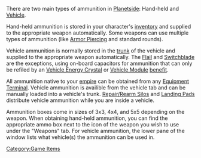 There are two main types of ammunition in
[Planetside](/Planetside "wikilink"): Hand-held and
[Vehicle](/Vehicle "wikilink").

Hand-held ammunition is stored in your character's
[inventory](/inventory "wikilink") and supplied to the appropriate weapon
automatically. Some weapons can use multiple types of ammunition (like
[Armor Piercing](/Armor_Piercing "wikilink") and standard rounds).

Vehicle ammunition is normally stored in the [trunk](/trunk "wikilink")
of the vehicle and supplied to the appropriate weapon automatically. The
[Flail](/Flail "wikilink") and [Switchblade](/Switchblade "wikilink") are
the exceptions, using on-board capacitors for ammunition that can only
be refiled by an [Vehicle Energy
Crystal](/Vehicle_Energy_Crystal "wikilink") or [Vehicle
Module](/Vehicle_Module "wikilink") [benefit](/Module_benefit "wikilink").

All ammunition native to your [empire](/empire "wikilink") can be
obtained from any [Equipment Terminal](/Equipment_Terminal "wikilink").
Vehicle ammunition is availible from the vehicle tab and can be manually
loaded into a vehicle's trunk. [Repair/Rearm
Silos](/Repair/Rearm_Silo "wikilink") and [Landing
Pads](/Landing_Pad "wikilink") distribute vehicle ammunition while you
are inside a vehicle.

Ammunition boxes come in sizes of 3x3, 4x4, and 5x5 depending on the
weapon. When obtaining hand-held ammunition, you can find the
appropriate ammo box next to the icon of the weapon you wish to use
under the "Weapons" tab. For vehicle ammunition, the lower pane of the
window lists what vehicle(s) the ammunition can be used in.

[Category:Game Items](/Category:Game_Items "wikilink")
